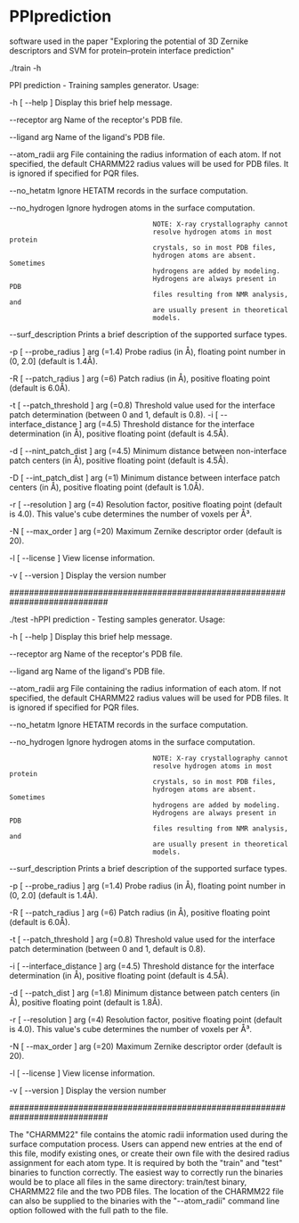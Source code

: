 # PPIprediction

software used in the paper "Exploring the potential of 3D Zernike descriptors and SVM for protein–protein interface prediction"

./train -h

PPI prediction - Training samples generator. Usage:

  -h [ --help ]                         Display this brief help message.
  
  --receptor arg                        Name of the receptor's PDB file.
  
  --ligand arg                          Name of the ligand's PDB file.
  
  --atom_radii arg                      File containing the radius information 
                                        of each atom. If not specified, the 
                                        default CHARMM22 radius values will be 
                                        used for PDB files. It is ignored if 
                                        specified for PQR files.
                                        
  --no_hetatm                           Ignore HETATM records in the surface 
                                        computation.
                                        
  --no_hydrogen                         Ignore hydrogen atoms in the surface 
                                        computation.
                                      
                                        NOTE: X-ray crystallography cannot 
                                        resolve hydrogen atoms in most protein 
                                        crystals, so in most PDB files, 
                                        hydrogen atoms are absent. Sometimes 
                                        hydrogens are added by modeling. 
                                        Hydrogens are always present in PDB 
                                        files resulting from NMR analysis, and 
                                        are usually present in theoretical 
                                        models.
                                        
  --surf_description                    Prints a brief description of the 
                                        supported surface types.
                                        
  -p [ --probe_radius ] arg (=1.4)      Probe radius (in Å), floating point 
                                        number in (0, 2.0] (default is 1.4Å).
                                        
  -R [ --patch_radius ] arg (=6)        Patch radius (in Å), positive floating
                                        point (default is 6.0Å).
                                        
  -t [ --patch_threshold ] arg (=0.8)   Threshold value used for the interface 
                                        patch determination (between 0 and 1, 
                                        default is 0.8).
  -i [ --interface_distance ] arg (=4.5)
                                        Threshold distance for the interface 
                                        determination (in Å), positive 
                                        floating point (default is 4.5Å).
                                        
  -d [ --nint_patch_dist ] arg (=4.5)   Minimum distance between non-interface 
                                        patch centers (in Å), positive 
                                        floating point (default is 4.5Å).
                                        
  -D [ --int_patch_dist ] arg (=1)      Minimum distance between interface 
                                        patch centers (in Å), positive 
                                        floating point (default is 1.0Å).
                                        
  -r [ --resolution ] arg (=4)          Resolution factor, positive floating 
                                        point (default is 4.0). This value's 
                                        cube determines the number of voxels 
                                        per Å³.
                                        
  -N [ --max_order ] arg (=20)          Maximum Zernike descriptor order 
                                        (default is 20).
                                        
  -l [ --license ]                      View license information.
  
  -v [ --version ]                      Display the version number
  
############################################################################

./test -hPPI prediction - Testing samples generator. Usage:

  -h [ --help ]                         Display this brief help message.
  
  --receptor arg                        Name of the receptor's PDB file.
  
  --ligand arg                          Name of the ligand's PDB file.
  
  --atom_radii arg                      File containing the radius information 
                                        of each atom. If not specified, the 
                                        default CHARMM22 radius values will be 
                                        used for PDB files. It is ignored if 
                                        specified for PQR files.
                                        
  --no_hetatm                           Ignore HETATM records in the surface 
                                        computation.
                                        
  --no_hydrogen                         Ignore hydrogen atoms in the surface 
                                        computation.
                                        
                                        NOTE: X-ray crystallography cannot 
                                        resolve hydrogen atoms in most protein 
                                        crystals, so in most PDB files, 
                                        hydrogen atoms are absent. Sometimes 
                                        hydrogens are added by modeling. 
                                        Hydrogens are always present in PDB 
                                        files resulting from NMR analysis, and 
                                        are usually present in theoretical 
                                        models.
                                        
  --surf_description                    Prints a brief description of the 
                                        supported surface types.
                                        
  -p [ --probe_radius ] arg (=1.4)      Probe radius (in Å), floating point 
                                        number in (0, 2.0] (default is 1.4Å).
                                        
  -R [ --patch_radius ] arg (=6)        Patch radius (in Å), positive floating
                                        point (default is 6.0Å).
                                        
  -t [ --patch_threshold ] arg (=0.8)   Threshold value used for the interface 
                                        patch determination (between 0 and 1, 
                                        default is 0.8).
                                        
  -i [ --interface_distance ] arg (=4.5)
                                        Threshold distance for the interface 
                                        determination (in Å), positive 
                                        floating point (default is 4.5Å).
                                        
  -d [ --patch_dist ] arg (=1.8)        Minimum distance between patch centers 
                                        (in Å), positive floating point 
                                        (default is 1.8Å).
                                        
  -r [ --resolution ] arg (=4)          Resolution factor, positive floating 
                                        point (default is 4.0). This value's 
                                        cube determines the number of voxels 
                                        per Å³.
                                        
  -N [ --max_order ] arg (=20)          Maximum Zernike descriptor order 
                                        (default is 20).
                                        
  -l [ --license ]                      View license information.
  
  -v [ --version ]                      Display the version number

############################################################################

The "CHARMM22" file contains the atomic radii information used during the surface computation process. Users can append new entries at the end of this file, modify existing ones, or create their own file with the desired radius assignment for each atom type. It is required by both the "train" and "test" binaries to function correctly. The easiest way to correctly run the binaries would be to place all files in the same directory: train/test binary, CHARMM22 file and the two PDB files. The location of the CHARMM22 file can also be supplied to the binaries with the "--atom_radii" command line option followed with the full path to the file.
